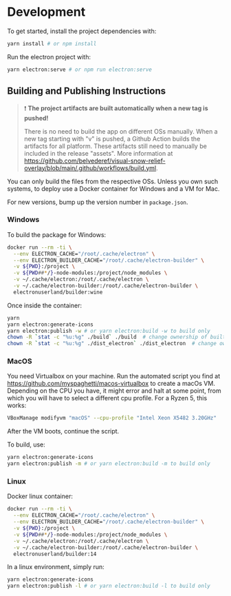 # Development

To get started, install the project dependencies with:

```bash
yarn install # or npm install
```

Run the electron project with:

```bash
yarn electron:serve # or npm run electron:serve
```

## Building and Publishing Instructions
> ❗ **The project artifacts are built automatically when a new tag is pushed!**
> 
> There is no need to build the app on different OSs manually. When a new tag starting with "v" is pushed, a Github Action builds the artifacts for all platform. These artifacts still need to manually be included in the release "assets". More information at https://github.com/belvederef/visual-snow-relief-overlay/blob/main/.github/workflows/build.yml.


You can only build the files from the respective OSs. Unless you own such systems, to deploy use a Docker container for Windows and a VM for Mac.

For new versions, bump up the version number in `package.json`.

### Windows

To build the package for Windows:

```bash
docker run --rm -ti \
  --env ELECTRON_CACHE="/root/.cache/electron" \
  --env ELECTRON_BUILDER_CACHE="/root/.cache/electron-builder" \
  -v ${PWD}:/project \
  -v ${PWD##*/}-node-modules:/project/node_modules \
  -v ~/.cache/electron:/root/.cache/electron \
  -v ~/.cache/electron-builder:/root/.cache/electron-builder \
  electronuserland/builder:wine
```

Once inside the container:

```bash
yarn
yarn electron:generate-icons
yarn electron:publish -w # or yarn electron:build -w to build only
chown -R `stat -c "%u:%g" ./build` ./build  # change ownership of built files (e.g. icons) created in the Docker container
chown -R `stat -c "%u:%g" ./dist_electron` ./dist_electron  # change ownership of the dist files created in the Docker container
```

### MacOS

You need Virtualbox on your machine. Run the automated script you find at https://github.com/myspaghetti/macos-virtualbox to create a macOs VM.
Depending on the CPU you have, it might error and halt at some point, from which you will have to select a different cpu profile. For a Ryzen 5, this works:

```bash
VBoxManage modifyvm "macOS" --cpu-profile "Intel Xeon X5482 3.20GHz"
```

After the VM boots, continue the script.

To build, use:

```bash
yarn electron:generate-icons
yarn electron:publish -m # or yarn electron:build -m to build only
```

### Linux

Docker linux container:

```bash
docker run --rm -ti \
  --env ELECTRON_CACHE="/root/.cache/electron" \
  --env ELECTRON_BUILDER_CACHE="/root/.cache/electron-builder" \
  -v ${PWD}:/project \
  -v ${PWD##*/}-node-modules:/project/node_modules \
  -v ~/.cache/electron:/root/.cache/electron \
  -v ~/.cache/electron-builder:/root/.cache/electron-builder \
  electronuserland/builder:14
```

In a linux environment, simply run:

```bash
yarn electron:generate-icons
yarn electron:publish -l # or yarn electron:build -l to build only
```
